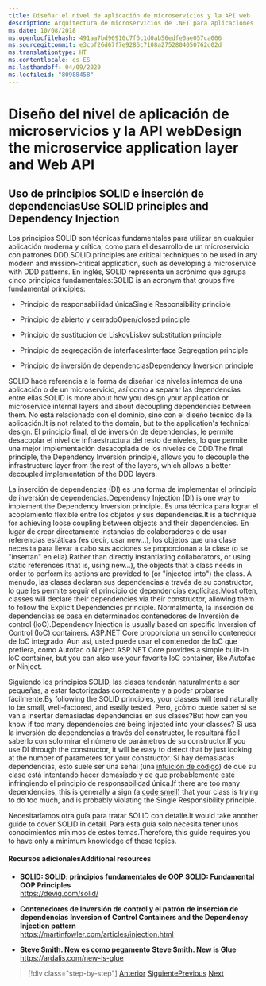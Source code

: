 ```yaml
---
title: Diseñar el nivel de aplicación de microservicios y la API web
description: Arquitectura de microservicios de .NET para aplicaciones .NET en contenedor | Una breve mención de los principios SOLID para diseñar el nivel de aplicación.
ms.date: 10/08/2018
ms.openlocfilehash: 491aa7bd90910c7f6c1d0ab56edfe0ae057ca006
ms.sourcegitcommit: e3cbf26d67f7e9286c7108a2752804050762d02d
ms.translationtype: HT
ms.contentlocale: es-ES
ms.lasthandoff: 04/09/2020
ms.locfileid: "80988458"
---
```

# <a name="design-the-microservice-application-layer-and-web-api"></a><span data-ttu-id="e0725-103">Diseño del nivel de aplicación de microservicios y la API web</span><span class="sxs-lookup"><span data-stu-id="e0725-103">Design the microservice application layer and Web API</span></span>

## <a name="use-solid-principles-and-dependency-injection"></a><span data-ttu-id="e0725-104">Uso de principios SOLID e inserción de dependencias</span><span class="sxs-lookup"><span data-stu-id="e0725-104">Use SOLID principles and Dependency Injection</span></span>

<span data-ttu-id="e0725-105">Los principios SOLID son técnicas fundamentales para utilizar en cualquier aplicación moderna y crítica, como para el desarrollo de un microservicio con patrones DDD.</span><span class="sxs-lookup"><span data-stu-id="e0725-105">SOLID principles are critical techniques to be used in any modern and mission-critical application, such as developing a microservice with DDD patterns.</span></span> <span data-ttu-id="e0725-106">En inglés, SOLID representa un acrónimo que agrupa cinco principios fundamentales:</span><span class="sxs-lookup"><span data-stu-id="e0725-106">SOLID is an acronym that groups five fundamental principles:</span></span>

- <span data-ttu-id="e0725-107">Principio de responsabilidad única</span><span class="sxs-lookup"><span data-stu-id="e0725-107">Single Responsibility principle</span></span>

- <span data-ttu-id="e0725-108">Principio de abierto y cerrado</span><span class="sxs-lookup"><span data-stu-id="e0725-108">Open/closed principle</span></span>

- <span data-ttu-id="e0725-109">Principio de sustitución de Liskov</span><span class="sxs-lookup"><span data-stu-id="e0725-109">Liskov substitution principle</span></span>

- <span data-ttu-id="e0725-110">Principio de segregación de interfaces</span><span class="sxs-lookup"><span data-stu-id="e0725-110">Interface Segregation principle</span></span>

- <span data-ttu-id="e0725-111">Principio de inversión de dependencias</span><span class="sxs-lookup"><span data-stu-id="e0725-111">Dependency Inversion principle</span></span>

<span data-ttu-id="e0725-112">SOLID hace referencia a la forma de diseñar los niveles internos de una aplicación o de un microservicio, así como a separar las dependencias entre ellas.</span><span class="sxs-lookup"><span data-stu-id="e0725-112">SOLID is more about how you design your application or microservice internal layers and about decoupling dependencies between them.</span></span> <span data-ttu-id="e0725-113">No está relacionado con el dominio, sino con el diseño técnico de la aplicación.</span><span class="sxs-lookup"><span data-stu-id="e0725-113">It is not related to the domain, but to the application's technical design.</span></span> <span data-ttu-id="e0725-114">El principio final, el de inversión de dependencias, le permite desacoplar el nivel de infraestructura del resto de niveles, lo que permite una mejor implementación desacoplada de los niveles de DDD.</span><span class="sxs-lookup"><span data-stu-id="e0725-114">The final principle, the Dependency Inversion principle, allows you to decouple the infrastructure layer from the rest of the layers, which allows a better decoupled implementation of the DDD layers.</span></span>

<span data-ttu-id="e0725-115">La inserción de dependencias (DI) es una forma de implementar el principio de inversión de dependencias.</span><span class="sxs-lookup"><span data-stu-id="e0725-115">Dependency Injection (DI) is one way to implement the Dependency Inversion principle.</span></span> <span data-ttu-id="e0725-116">Es una técnica para lograr el acoplamiento flexible entre los objetos y sus dependencias.</span><span class="sxs-lookup"><span data-stu-id="e0725-116">It is a technique for achieving loose coupling between objects and their dependencies.</span></span> <span data-ttu-id="e0725-117">En lugar de crear directamente instancias de colaboradores o de usar referencias estáticas (es decir, usar new...), los objetos que una clase necesita para llevar a cabo sus acciones se proporcionan a la clase (o se "insertan" en ella).</span><span class="sxs-lookup"><span data-stu-id="e0725-117">Rather than directly instantiating collaborators, or using static references (that is, using new…), the objects that a class needs in order to perform its actions are provided to (or "injected into") the class.</span></span> <span data-ttu-id="e0725-118">A menudo, las clases declaran sus dependencias a través de su constructor, lo que les permite seguir el principio de dependencias explícitas.</span><span class="sxs-lookup"><span data-stu-id="e0725-118">Most often, classes will declare their dependencies via their constructor, allowing them to follow the Explicit Dependencies principle.</span></span> <span data-ttu-id="e0725-119">Normalmente, la inserción de dependencias se basa en determinados contenedores de Inversión de control (IoC).</span><span class="sxs-lookup"><span data-stu-id="e0725-119">Dependency Injection is usually based on specific Inversion of Control (IoC) containers.</span></span> <span data-ttu-id="e0725-120">ASP.NET Core proporciona un sencillo contenedor de IoC integrado. Aun así, usted puede usar el contenedor de IoC que prefiera, como Autofac o Ninject.</span><span class="sxs-lookup"><span data-stu-id="e0725-120">ASP.NET Core provides a simple built-in IoC container, but you can also use your favorite IoC container, like Autofac or Ninject.</span></span>

<span data-ttu-id="e0725-121">Siguiendo los principios SOLID, las clases tenderán naturalmente a ser pequeñas, a estar factorizadas correctamente y a poder probarse fácilmente.</span><span class="sxs-lookup"><span data-stu-id="e0725-121">By following the SOLID principles, your classes will tend naturally to be small, well-factored, and easily tested.</span></span> <span data-ttu-id="e0725-122">Pero, ¿cómo puede saber si se van a insertar demasiadas dependencias en sus clases?</span><span class="sxs-lookup"><span data-stu-id="e0725-122">But how can you know if too many dependencies are being injected into your classes?</span></span> <span data-ttu-id="e0725-123">Si usa la inversión de dependencias a través del constructor, le resultará fácil saberlo con solo mirar el número de parámetros de su constructor.</span><span class="sxs-lookup"><span data-stu-id="e0725-123">If you use DI through the constructor, it will be easy to detect that by just looking at the number of parameters for your constructor.</span></span> <span data-ttu-id="e0725-124">Si hay demasiadas dependencias, esto suele ser una señal (una [intuición de código](https://deviq.com/code-smells/)) de que su clase está intentando hacer demasiado y de que probablemente esté infringiendo el principio de responsabilidad única.</span><span class="sxs-lookup"><span data-stu-id="e0725-124">If there are too many dependencies, this is generally a sign (a [code smell](https://deviq.com/code-smells/)) that your class is trying to do too much, and is probably violating the Single Responsibility principle.</span></span>

<span data-ttu-id="e0725-125">Necesitaríamos otra guía para tratar SOLID con detalle.</span><span class="sxs-lookup"><span data-stu-id="e0725-125">It would take another guide to cover SOLID in detail.</span></span> <span data-ttu-id="e0725-126">Para esta guía solo necesita tener unos conocimientos mínimos de estos temas.</span><span class="sxs-lookup"><span data-stu-id="e0725-126">Therefore, this guide requires you to have only a minimum knowledge of these topics.</span></span>

#### <a name="additional-resources"></a><span data-ttu-id="e0725-127">Recursos adicionales</span><span class="sxs-lookup"><span data-stu-id="e0725-127">Additional resources</span></span>

- <span data-ttu-id="e0725-128">**SOLID: SOLID: principios fundamentales de OOP** </span><span class="sxs-lookup"><span data-stu-id="e0725-128">**SOLID: Fundamental OOP Principles** </span></span>\
  <https://deviq.com/solid/>

- <span data-ttu-id="e0725-129">**Contenedores de Inversión de control y el patrón de inserción de dependencias** </span><span class="sxs-lookup"><span data-stu-id="e0725-129">**Inversion of Control Containers and the Dependency Injection pattern** </span></span>\
  <https://martinfowler.com/articles/injection.html>

- <span data-ttu-id="e0725-130">**Steve Smith. New es como pegamento** </span><span class="sxs-lookup"><span data-stu-id="e0725-130">**Steve Smith. New is Glue** </span></span>\
  <https://ardalis.com/new-is-glue>

> [!div class="step-by-step"]
> <span data-ttu-id="e0725-131">[Anterior](nosql-database-persistence-infrastructure.md)
> [Siguiente](microservice-application-layer-implementation-web-api.md)</span><span class="sxs-lookup"><span data-stu-id="e0725-131">[Previous](nosql-database-persistence-infrastructure.md)
[Next](microservice-application-layer-implementation-web-api.md)</span></span>
